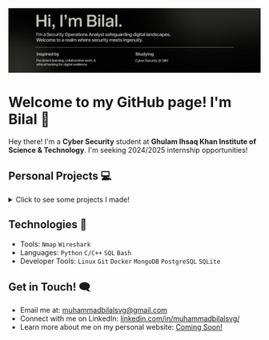 <a href="">
    <img src="Banner.png" alt="Website">
</a>
<h1>Welcome to my GitHub page! I'm Bilal 👋</h1>
<p>Hey there! I'm a <b>Cyber Security</b> student at <b>Ghulam Ihsaq Khan Institute of Science & Technology</b>. I'm seeking 2024/2025 internship opportunities!</p>

<h2>Personal Projects 💻</h2>
<details>
<summary>Click to see some projects I made!</summary>
  <br/>
  <p>
      Will Start Showcasing them Soon ;)
  </p>
</details>

<h2>Technologies 🔧</h2>
<ul>
    <li>Tools: <code>Nmap</code> <code>Wireshark</code>
    <li>Languages: <code>Python</code> <code>C/C++</code> <code>SQL</code> <code>Bash</code></li>
    <li>Developer Tools: <code>Linux</code> <code>Git</code> <code>Docker</code> <code>MongoDB</code> <code>PostgreSQL</code> <code>SQLite</code></li>
</ul>

<h2>Get in Touch! 🗨️</h2>
<ul>
  <li>Email me at: <a href="muhammadbilalsvg@gmail.com">muhammadbilalsvg@gmail.com</a></li>
  <li>Connect with me on LinkedIn: <a href="https://www.linkedin.com/in/muhammadbilalsvg/">linkedin.com/in/muhammadbilalsvg/</a></li>
  <li>Learn more about me on my personal website: <a href="">Coming Soon!</a></li>
</ul>

